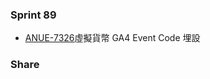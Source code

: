 ### Sprint 89
* [ANUE-7326](https://cnyesrd.atlassian.net/browse/ANUE-7326)虛擬貨幣 GA4 Event Code 埋設



### Share